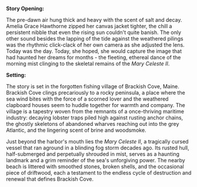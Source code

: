 **Story Opening:**

The pre-dawn air hung thick and heavy with the scent of salt and decay. Amelia Grace Hawthorne zipped her canvas jacket tighter, the chill a persistent nibble that even the rising sun couldn't quite banish. The only other sound besides the lapping of the tide against the weathered pilings was the rhythmic click-clack of her own camera as she adjusted the lens. Today was the day. Today, she hoped, she would capture the image that had haunted her dreams for months - the fleeting, ethereal dance of the morning mist clinging to the skeletal remains of the *Mary Celeste II*.

**Setting:**

The story is set in the forgotten fishing village of Brackish Cove, Maine. Brackish Cove clings precariously to a rocky peninsula, a place where the sea wind bites with the force of a scorned lover and the weathered clapboard houses seem to huddle together for warmth and company. The village is a tapestry woven from the remnants of a once-thriving maritime industry: decaying lobster traps piled high against rusting anchor chains, the ghostly skeletons of abandoned wharves reaching out into the grey Atlantic, and the lingering scent of brine and woodsmoke.

Just beyond the harbor's mouth lies the *Mary Celeste II*, a tragically cursed vessel that ran aground in a blinding fog storm decades ago. Its rusted hull, half-submerged and perpetually shrouded in mist, serves as a haunting landmark and a grim reminder of the sea's unforgiving power. The nearby beach is littered with smoothed stones, broken shells, and the occasional piece of driftwood, each a testament to the endless cycle of destruction and renewal that defines Brackish Cove.
